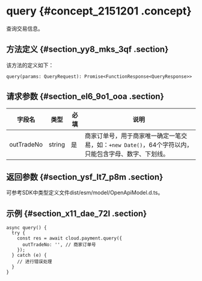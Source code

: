 # query {#concept_2151201 .concept}

查询交易信息。

## 方法定义 {#section_yy8_mks_3qf .section}

该方法的定义如下：

``` {#codeblock_n72_zch_r0g}
query(params: QueryRequest): Promise<FunctionResponse<QueryResponse>>
```

## 请求参数 {#section_el6_9o1_ooa .section}

|字段名|类型|必填|说明|
|---|--|--|--|
|outTradeNo|string|是|商家订单号，用于商家唯一确定一笔交易，如：`+new Date()`，64个字符以内，只能包含字母、数字、下划线。|

## 返回参数 {#section_ysf_lt7_p8m .section}

可参考SDK中类型定义文件dist/esm/model/OpenApiModel.d.ts。

## 示例 {#section_x11_dae_72l .section}

``` {#codeblock_l97_23t_gjj}
async query() {
  try {
    const res = await cloud.payment.query({
      outTradeNo: '', // 商家订单号
    });
  } catch (e) {
    // 进行错误处理
  }
}
```

